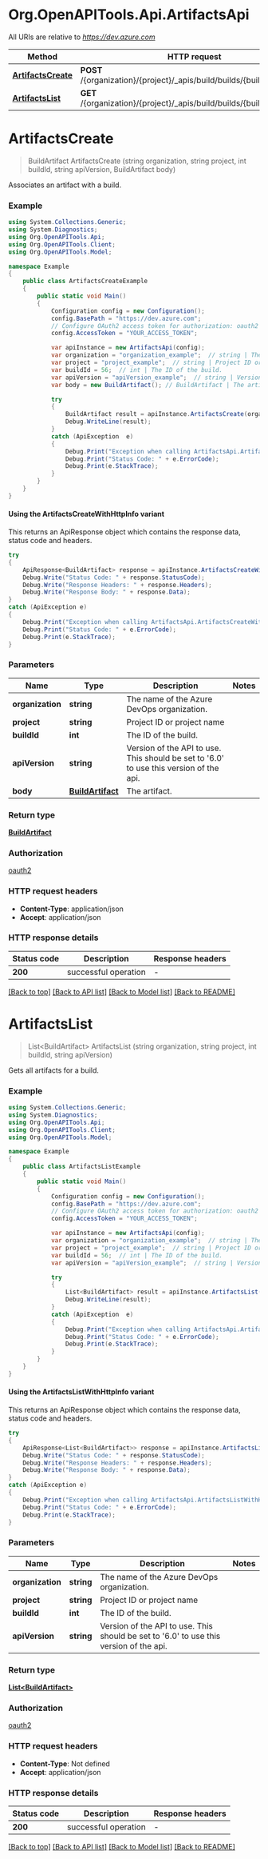 # Org.OpenAPITools.Api.ArtifactsApi

All URIs are relative to *https://dev.azure.com*

| Method | HTTP request | Description |
|--------|--------------|-------------|
| [**ArtifactsCreate**](ArtifactsApi.md#artifactscreate) | **POST** /{organization}/{project}/_apis/build/builds/{buildId}/artifacts |  |
| [**ArtifactsList**](ArtifactsApi.md#artifactslist) | **GET** /{organization}/{project}/_apis/build/builds/{buildId}/artifacts |  |

<a name="artifactscreate"></a>
# **ArtifactsCreate**
> BuildArtifact ArtifactsCreate (string organization, string project, int buildId, string apiVersion, BuildArtifact body)



Associates an artifact with a build.

### Example
```csharp
using System.Collections.Generic;
using System.Diagnostics;
using Org.OpenAPITools.Api;
using Org.OpenAPITools.Client;
using Org.OpenAPITools.Model;

namespace Example
{
    public class ArtifactsCreateExample
    {
        public static void Main()
        {
            Configuration config = new Configuration();
            config.BasePath = "https://dev.azure.com";
            // Configure OAuth2 access token for authorization: oauth2
            config.AccessToken = "YOUR_ACCESS_TOKEN";

            var apiInstance = new ArtifactsApi(config);
            var organization = "organization_example";  // string | The name of the Azure DevOps organization.
            var project = "project_example";  // string | Project ID or project name
            var buildId = 56;  // int | The ID of the build.
            var apiVersion = "apiVersion_example";  // string | Version of the API to use.  This should be set to '6.0' to use this version of the api.
            var body = new BuildArtifact(); // BuildArtifact | The artifact.

            try
            {
                BuildArtifact result = apiInstance.ArtifactsCreate(organization, project, buildId, apiVersion, body);
                Debug.WriteLine(result);
            }
            catch (ApiException  e)
            {
                Debug.Print("Exception when calling ArtifactsApi.ArtifactsCreate: " + e.Message);
                Debug.Print("Status Code: " + e.ErrorCode);
                Debug.Print(e.StackTrace);
            }
        }
    }
}
```

#### Using the ArtifactsCreateWithHttpInfo variant
This returns an ApiResponse object which contains the response data, status code and headers.

```csharp
try
{
    ApiResponse<BuildArtifact> response = apiInstance.ArtifactsCreateWithHttpInfo(organization, project, buildId, apiVersion, body);
    Debug.Write("Status Code: " + response.StatusCode);
    Debug.Write("Response Headers: " + response.Headers);
    Debug.Write("Response Body: " + response.Data);
}
catch (ApiException e)
{
    Debug.Print("Exception when calling ArtifactsApi.ArtifactsCreateWithHttpInfo: " + e.Message);
    Debug.Print("Status Code: " + e.ErrorCode);
    Debug.Print(e.StackTrace);
}
```

### Parameters

| Name | Type | Description | Notes |
|------|------|-------------|-------|
| **organization** | **string** | The name of the Azure DevOps organization. |  |
| **project** | **string** | Project ID or project name |  |
| **buildId** | **int** | The ID of the build. |  |
| **apiVersion** | **string** | Version of the API to use.  This should be set to &#39;6.0&#39; to use this version of the api. |  |
| **body** | [**BuildArtifact**](BuildArtifact.md) | The artifact. |  |

### Return type

[**BuildArtifact**](BuildArtifact.md)

### Authorization

[oauth2](../README.md#oauth2)

### HTTP request headers

 - **Content-Type**: application/json
 - **Accept**: application/json


### HTTP response details
| Status code | Description | Response headers |
|-------------|-------------|------------------|
| **200** | successful operation |  -  |

[[Back to top]](#) [[Back to API list]](../README.md#documentation-for-api-endpoints) [[Back to Model list]](../README.md#documentation-for-models) [[Back to README]](../README.md)

<a name="artifactslist"></a>
# **ArtifactsList**
> List&lt;BuildArtifact&gt; ArtifactsList (string organization, string project, int buildId, string apiVersion)



Gets all artifacts for a build.

### Example
```csharp
using System.Collections.Generic;
using System.Diagnostics;
using Org.OpenAPITools.Api;
using Org.OpenAPITools.Client;
using Org.OpenAPITools.Model;

namespace Example
{
    public class ArtifactsListExample
    {
        public static void Main()
        {
            Configuration config = new Configuration();
            config.BasePath = "https://dev.azure.com";
            // Configure OAuth2 access token for authorization: oauth2
            config.AccessToken = "YOUR_ACCESS_TOKEN";

            var apiInstance = new ArtifactsApi(config);
            var organization = "organization_example";  // string | The name of the Azure DevOps organization.
            var project = "project_example";  // string | Project ID or project name
            var buildId = 56;  // int | The ID of the build.
            var apiVersion = "apiVersion_example";  // string | Version of the API to use.  This should be set to '6.0' to use this version of the api.

            try
            {
                List<BuildArtifact> result = apiInstance.ArtifactsList(organization, project, buildId, apiVersion);
                Debug.WriteLine(result);
            }
            catch (ApiException  e)
            {
                Debug.Print("Exception when calling ArtifactsApi.ArtifactsList: " + e.Message);
                Debug.Print("Status Code: " + e.ErrorCode);
                Debug.Print(e.StackTrace);
            }
        }
    }
}
```

#### Using the ArtifactsListWithHttpInfo variant
This returns an ApiResponse object which contains the response data, status code and headers.

```csharp
try
{
    ApiResponse<List<BuildArtifact>> response = apiInstance.ArtifactsListWithHttpInfo(organization, project, buildId, apiVersion);
    Debug.Write("Status Code: " + response.StatusCode);
    Debug.Write("Response Headers: " + response.Headers);
    Debug.Write("Response Body: " + response.Data);
}
catch (ApiException e)
{
    Debug.Print("Exception when calling ArtifactsApi.ArtifactsListWithHttpInfo: " + e.Message);
    Debug.Print("Status Code: " + e.ErrorCode);
    Debug.Print(e.StackTrace);
}
```

### Parameters

| Name | Type | Description | Notes |
|------|------|-------------|-------|
| **organization** | **string** | The name of the Azure DevOps organization. |  |
| **project** | **string** | Project ID or project name |  |
| **buildId** | **int** | The ID of the build. |  |
| **apiVersion** | **string** | Version of the API to use.  This should be set to &#39;6.0&#39; to use this version of the api. |  |

### Return type

[**List&lt;BuildArtifact&gt;**](BuildArtifact.md)

### Authorization

[oauth2](../README.md#oauth2)

### HTTP request headers

 - **Content-Type**: Not defined
 - **Accept**: application/json


### HTTP response details
| Status code | Description | Response headers |
|-------------|-------------|------------------|
| **200** | successful operation |  -  |

[[Back to top]](#) [[Back to API list]](../README.md#documentation-for-api-endpoints) [[Back to Model list]](../README.md#documentation-for-models) [[Back to README]](../README.md)


